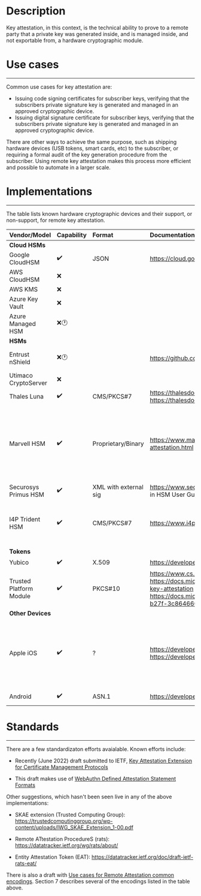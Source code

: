 # Description
Key attestation, in this context, is the technical ability to prove to a remote party that a private key was generated inside, and is managed inside, and not exportable from, a hardware cryptographic module.


# Use cases
------------
Common use cases for key attestation are:
* Issuing code signing certificates for subscriber keys, verifying that the subscribers private signature key is generated and managed in an approved cryptographic device.
* Issuing digital signature certificate for subscriber keys, verifying that the subscribers private signature key is generated and managed in an approved cryptographic device.

There are other ways to achieve the same purpose, such as shipping hardware devices (USB tokens, smart cards, etc) to the subscriber, or requiring a formal audit of the key generation procedure from the subscriber. Using remote key attestation makes this process more efficient and possible to automate in a larger scale.

# Implementations
-----
The table lists known hardware cryptographic devices and their support, or non-support, for remote key attestation.

| Vendor/Model            | Capability | Format | Documentation                                                                                       | Notes |
| ----------------------- |:-----------|:-------|:----------------------------------------------------------------------------------------------------|:------|
|**Cloud HSMs**|
| Google CloudHSM         |:heavy_check_mark:| JSON   |https://cloud.google.com/kms/docs/attest-key                                                         |       |
| AWS CloudHSM            |:x:         |        |                                                                                                     |       |
| AWS KMS                 |:x:         |        |                                                                                                     |       |
| Azure Key Vault         |:x:         |        |                                                                                                     |       |
| Azure Managed HSM       |:x::clock1: |        |                                                                                                     |Claimed to be on the roadmap|
|**HSMs**|
| Entrust nShield         |:x::clock1: |        | https://github.com/pkic/remote-key-attestation/issues/3                                             |Claimed to be on the roadmap|
| Utimaco CryptoServer    |:x:         |        |                                                                                                     |       |
| Thales Luna             |:heavy_check_mark:|CMS/PKCS#7 |https://thalesdocs.com/gphsm/luna/7/docs/network/Content/admin_partition/confirm/confirm_hsm.htm<br>https://thalesdocs.com/gphsm/luna/7/docs/network/Content/Utilities/cmu/cmu_getpkc.htm|    |
| Marvell HSM             |:heavy_check_mark:|Proprietary/Binary|https://www.marvell.com/products/security-solutions/nitrox-hs-adapters/software-key-attestation.html |GCP Cloud HSM, AWS CloudHSM and MS Managed HSM are using Marvell hardware in the background|
| Securosys Primus HSM    |:heavy_check_mark:| XML with external sig|https://www.securosys.com/hubfs/Securosys_PrimusHSM_KeyAttestation_SB-E01.pdf (Documentation in HSM User Guide)            |       |
| I4P Trident HSM         |:heavy_check_mark:|CMS/PKCS#7 |https://www.i4p.com/documents/Trident_RSS_summary_sheet_200929.pdf | No detailed documentation about using key attestation available publicly.      |
|**Tokens**|
| Yubico                  |:heavy_check_mark:| X.509  |https://developers.yubico.com/yubico-piv-tool/Attestation.html                                       |       |
| Trusted Platform Module |:heavy_check_mark:| PKCS#10|https://www.cs.unh.edu/~it666/reading_list/Hardware/tpm_fundamentals.pdf<br>https://docs.microsoft.com/en-us/windows-server/identity/ad-ds/manage/component-updates/tpm-key-attestation<br>https://docs.microsoft.com/en-us/openspecs/windows_protocols/ms-wcce/f596c7df-a72c-4323-b27f-3c8646604ddb?redirectedfrom=MSDN|       |
|**Other Devices**|
| Apple iOS                  |:heavy_check_mark:| ?  |https://developer.apple.com/documentation/devicecheck<br>https://developer.apple.com/documentation/devicecheck/validating_apps_that_connect_to_your_server                                       |Not for the purpose of key attestation as defined here, perhaps it can be used for additional purposes than intended?       |
| Android                  |:heavy_check_mark:| ASN.1  |https://developer.android.com/training/articles/security-key-attestation  | Custom ASN.1 format      |

# Standards
--------
There are a few standardizaton efforts avaialable. Known efforts include:

* Recently (June 2022) draft submitted to IETF, [Key Attestation Extension for Certificate Management Protocols](https://datatracker.ietf.org/doc/html/draft-wallace-lamps-key-attestation-ext-00)

* This draft makes use of [WebAuthn Defined Attestation Statement Formats](https://www.w3.org/TR/webauthn-2/#sctn-defined-attestation-formats)

Other suggestions, which hasn't been seen live in any of the above implementations:

* SKAE  extension (Trusted Computing Group): https://trustedcomputinggroup.org/wp-content/uploads/IWG_SKAE_Extension_1-00.pdf

* Remote ATtestation ProcedureS (rats):
https://datatracker.ietf.org/wg/rats/about/

* Entity Attestation Token (EAT):
https://datatracker.ietf.org/doc/draft-ietf-rats-eat/

There is also a draft with [Use cases for Remote Attestation common encodings](https://datatracker.ietf.org/doc/html/draft-richardson-rats-usecases-08). Section 7 describes several of the encodings listed in the table above.
